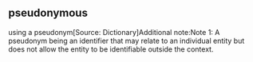## pseudonymous

using a pseudonym[Source: Dictionary]Additional note:Note 1: A pseudonym being an identifier that may relate to an individual entity but does not allow the entity to be identifiable outside the context.


